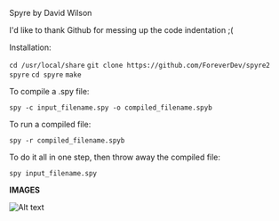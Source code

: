 Spyre by David Wilson

I'd like to thank Github for messing up the code indentation ;(


Installation:

`cd /usr/local/share`
`git clone https://github.com/ForeverDev/spyre2 spyre`
`cd spyre`
`make`


To compile a .spy file:

`spy -c input_filename.spy -o compiled_filename.spyb`


To run a compiled file:

`spy -r compiled_filename.spyb`


To do it all in one step, then throw away the compiled file:

`spy input_filename.spy`

**IMAGES**

![Alt text](http://i.imgur.com/GMGUfjU.png "Code example 1")


